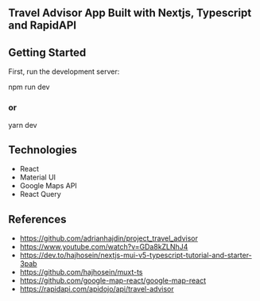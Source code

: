 ## Travel Advisor App Built with Nextjs, Typescript and RapidAPI
## Getting Started

First, run the development server:

npm run dev
### or
yarn dev

## Technologies
- React
- Material UI
- Google Maps API
- React Query


## References
- https://github.com/adrianhajdin/project_travel_advisor
- https://www.youtube.com/watch?v=GDa8kZLNhJ4
- https://dev.to/hajhosein/nextjs-mui-v5-typescript-tutorial-and-starter-3pab
- https://github.com/hajhosein/muxt-ts
- https://github.com/google-map-react/google-map-react
- https://rapidapi.com/apidojo/api/travel-advisor
